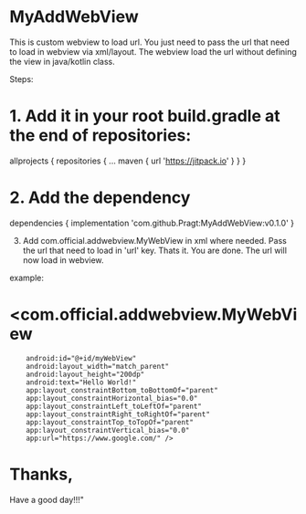 # MyAddWebView

This is custom webview to load url. You just need to pass the url that need to load in webview via xml/layout. The webview load
the url without defining the view in java/kotlin class. 

Steps:
# 1. Add it in your root build.gradle at the end of repositories:
allprojects {
		repositories {
			...
			maven { url 'https://jitpack.io' }
		}
	}
  
  
# 2. Add the dependency
   dependencies {
	       implementation 'com.github.Pragt:MyAddWebView:v0.1.0'
	}
  
  
3. Add com.official.addwebview.MyWebView in xml where needed. Pass the url that need to load in 'url' key. Thats it. You are done. The url will now load in webview. 

example:

# <com.official.addwebview.MyWebView
        android:id="@+id/myWebView"
        android:layout_width="match_parent"
        android:layout_height="200dp"
        android:text="Hello World!"
        app:layout_constraintBottom_toBottomOf="parent"
        app:layout_constraintHorizontal_bias="0.0"
        app:layout_constraintLeft_toLeftOf="parent"
        app:layout_constraintRight_toRightOf="parent"
        app:layout_constraintTop_toTopOf="parent"
        app:layout_constraintVertical_bias="0.0"
        app:url="https://www.google.com/" /> 
        
	
# Thanks,
 Have a good day!!!"
  
